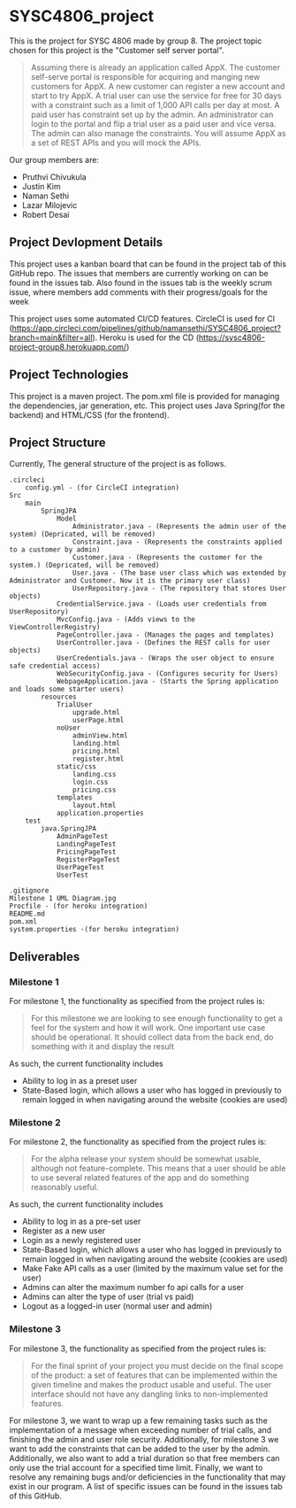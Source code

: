 # SYSC4806_project

This is the project for SYSC 4806 made by group 8. The project topic chosen for this project is the "Customer self
server portal".

> Assuming there is already an application called AppX. The customer self-serve portal is responsible for acquiring and
> manging new customers for AppX. A new customer can register a new account and start to try AppX. A trial user can use
> the service for free for 30 days with a constraint such as a limit of 1,000 API calls per day at most. A paid user has
> constraint set up by the admin. An administrator can login to the portal and flip a trial user as a paid user and vice 
> versa. The admin can also manage the constraints. You will assume AppX as a set of REST APIs and you will mock the APIs.

Our group members are:
- Pruthvi Chivukula
- Justin Kim
- Naman Sethi
- Lazar Milojevic
- Robert Desai

## Project Devlopment Details
This project uses a kanban board that can be found in the project tab of this GitHub repo.
The issues that members are currently working on can be found in the issues tab.
Also found in the issues tab is the weekly scrum issue, where members add comments with their progress/goals for the week

This project uses some automated CI/CD features.
CircleCI is used for CI (https://app.circleci.com/pipelines/github/namansethi/SYSC4806_project?branch=main&filter=all).
Heroku is used for the CD (https://sysc4806-project-group8.herokuapp.com/)

## Project Technologies
This project is a maven project. The pom.xml file is provided for managing the dependencies, jar generation, etc.
This project uses Java Spring(for the backend) and HTML/CSS (for the frontend).

## Project Structure
Currently, The general structure of the project is as follows.

    .circleci
        config.yml - (for CircleCI integration)
    Src   
        main
            SpringJPA
                Model
                    Administrator.java - (Represents the admin user of the system) (Depricated, will be removed)
                    Constraint.java - (Represents the constraints applied to a customer by admin)
                    Customer.java - (Represents the customer for the system.) (Depricated, will be removed)
                    User.java - (The base user class which was extended by Administrator and Customer. Now it is the primary user class)
                    UserRepository.java - (The repository that stores User objects)
                CredentialService.java - (Loads user credentials from UserRepository)
                MvcConfig.java - (Adds views to the ViewControllerRegistry)
                PageController.java - (Manages the pages and templates)
                UserController.java - (Defines the REST calls for user objects)
                UserCredentials.java - (Wraps the user object to ensure safe credential access)
                WebSecurityConfig.java - (Configures security for Users)
                WebpageApplication.java - (Starts the Spring application and loads some starter users)
            resources
                TrialUser
                    upgrade.html
                    userPage.html
                noUser
                    adminView.html
                    landing.html
                    pricing.html
                    register.html
                static/css
                    landing.css
                    login.css
                    pricing.css
                templates
                    layout.html
                application.properties
        test
            java.SpringJPA
                AdminPageTest
                LandingPageTest
                PricingPageTest
                RegisterPageTest
                UserPageTest
                UserTest

    .gitignore
    Milestone 1 UML Diagram.jpg
    Procfile - (for heroku integration)
    README.md
    pom.xml
    system.properties -(for heroku integration)

## Deliverables
### Milestone 1

For milestone 1, the functionality as specified from the project rules is:
>For this milestone we are looking to see enough functionality to get a feel for the system and how it will work. 
>One important use case should be operational. It should collect data from the back end, do something with it and
>display the result

As such, the current functionality includes
 - Ability to log in as a preset user
 - State-Based login, which allows a user who has logged in previously to remain logged in when navigating around the website (cookies are used)
 
### Milestone 2

For milestone 2, the functionality as specified from the project rules is:
>For the alpha release your system should be somewhat usable, although not feature-complete. This means that a user 
> should be able to use several related features of the app and do something reasonably useful.

As such, the current functionality includes
- Ability to log in as a pre-set user
- Register as a new user
- Login as a newly registered user
- State-Based login, which allows a user who has logged in previously to remain logged in when navigating around the website (cookies are used)
- Make Fake API calls as a user (limited by the maximum value set for the user)
- Admins can alter the maximum number fo api calls for a user
- Admins can alter the type of user (trial vs paid)
- Logout as a logged-in user (normal user and admin)

### Milestone 3

For milestone 3, the functionality as specified from the project rules is:
>For the final sprint of your project you must decide on the final scope of the product: a set of features that can be 
>implemented within the given timeline and makes the product usable and useful. The user interface should not have any 
>dangling links to non-implemented features.

For milestone 3, we want to wrap up a few remaining tasks such as the implementation of a message when exceeding number
of trial calls, and finishing the admin and user role security. Additionally, for milestone 3 we want to add the 
constraints that can be added to the user by the admin. Additionally, we also want to add a trial duration so that 
free members can only use the trial account for a specified time limit. Finally, we want to resolve any remaining bugs 
and/or deficiencies in the functionality that may exist in our program. A list of specific issues can be found in the 
issues tab of this GitHub.



